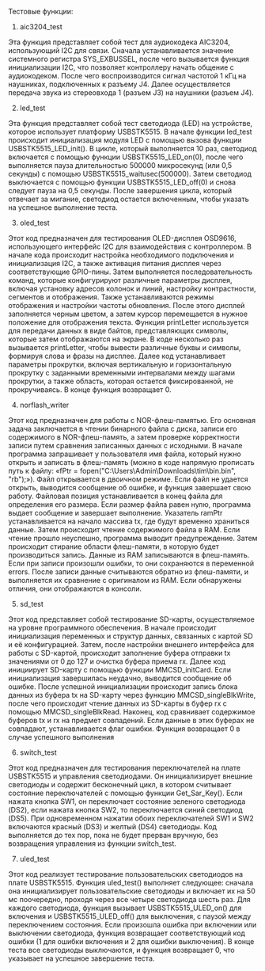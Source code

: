 Тестовые функции:

1) aic3204_test
   
Эта функция представляет собой тест для аудиокодека AIC3204, использующий I2C для связи.
Сначала устанавливается значение системного регистра SYS_EXBUSSEL, после чего вызывается функция инициализации I2C, что позволяет контроллеру начать общение с аудиокодеком.
После чего воспроизводится сигнал частотой 1 кГц на наушниках, подключенных к разъему J4.
Далее осуществляется передача звука из стереовхода 1 (разъем J3) на наушники (разъем J4).

2) led_test

Эта функция представляет собой тест светодиода (LED) на устройстве, которое использует платформу USBSTK5515. В начале функции led_test происходит инициализация модуля LED с помощью вызова функции USBSTK5515_LED_init().
В цикле, который выполняется 10 раз, светодиод включается с помощью функции USBSTK5515_LED_on(0), после чего выполняется пауза длительностью 500000 микросекунд (или 0,5 секунды) с помощью USBSTK5515_waitusec(500000). Затем светодиод выключается с помощью функции USBSTK5515_LED_off(0) и снова следует пауза на 0,5 секунды. 
После завершения цикла, который отвечает за мигание, светодиод остается включенным, чтобы указать на успешное выполнение теста.

3) oled_test

Этот код предназначен для тестирования OLED-дисплея OSD9616, использующего интерфейс I2C для взаимодействия с контроллером. В начале кода происходит настройка необходимого подключения и инициализация I2C, а также активация питания дисплея через соответствующие GPIO-пины.
Затем выполняется последовательность команд, которые конфигурируют различные параметры дисплея, включая установку адресов колонок и линий, настройку контрастности, сегментов и отображения. Также устанавливаются режимы отображения и настройки частоты обновления. После этого дисплей заполняется черным цветом, а затем курсор перемещается в нужное положение для отображения текста.
Функция printLetter используется для передачи данных в виде байтов, представляющих символы, которые затем отображаются на экране. В коде несколько раз вызывается printLetter, чтобы вывести различные буквы и символы, формируя слова и фразы на дисплее.
Далее код устанавливает параметры прокрутки, включая вертикальную и горизонтальную прокрутку с заданными временными интервалами между шагами прокрутки, а также область, которая остается фиксированной, не прокручиваясь. В конце функция возвращает 0.

4) norflash_writer

Этот код предназначен для работы с NOR-флеш-памятью. Его основная задача заключается в чтении бинарного файла с диска, записи его содержимого в NOR-флеш-память, а затем проверке корректности записи путем сравнения записанных данных с исходными.
В начале программа запрашивает у пользователя имя файла, который нужно открыть и записать в флеш-память (можно в коде напрямую прописать путь к файлу: «fPtr = fopen("C:\\Users\\Admin\\Downloads\\tim\\bin.bin", "rb");»).  Файл открывается в двоичном режиме. Если файл не удается открыть, выводится сообщение об ошибке, и функция завершает свою работу. Файловая позиция устанавливается в конец файла для определения его размера. Если размер файла равен нулю, программа выдает сообщение и завершает выполнение.
Указатель ramPtr устанавливается на начало массива tx, где будут временно храниться данные. Затем происходит чтение содержимого файла в RAM. Если чтение прошло неуспешно, программа выводит предупреждение.
Затем происходит стирание области флеш-памяти, в которую будет производиться запись. Данные из RAM записываются в флеш-память. Если при записи произошли ошибки, то они сохраняются в переменной errors. После записи данные считываются обратно из флеш-памяти, и выполняется их сравнение с оригиналом из RAM. Если обнаружены отличия, они отображаются в консоли.

5) sd_test

Этот код представляет собой тестирование SD-карты, осуществляемое на уровне программного обеспечения. В начале происходит инициализация переменных и структур данных, связанных с картой SD и её конфигурацией. Затем, после настройки внешнего интерфейса для работы с SD-картой, происходит заполнение буфера отправки tx значениями от 0 до 127 и очистка буфера приема rx.
Далее код инициирует SD-карту с помощью функции MMCSD_initCard. Если инициализация завершилась неудачно, выводится сообщение об ошибке. После успешной инициализации происходит запись блока данных из буфера tx на SD-карту через функцию MMCSD_singleBlkWrite, после чего происходит чтение данных из SD-карты в буфер rx с помощью MMCSD_singleBlkRead.
Наконец, код сравнивает содержимое буферов tx и rx на предмет совпадений. Если данные в этих буферах не совпадают, устанавливается флаг ошибки. Функция возвращает 0 в случае успешного выполнения

6) switch_test

Этот код предназначен для тестирования переключателей на плате USBSTK5515 и управления светодиодами. Он инициализирует внешние светодиоды и содержит бесконечный цикл, в котором считывает состояние переключателей с помощью функции Get_Sar_Key(). Если нажата кнопка SW1, он переключает состояние зеленого светодиода (DS2), если нажата кнопка SW2, то переключается синий светодиод (DS5). При одновременном нажатии обоих переключателей SW1 и SW2 включаются красный (DS3) и желтый (DS4) светодиоды. Код выполняется до тех пор, пока не будет прерван вручную, без возвращения управления из функции switch_test.

7) uled_test
    
Этот код реализует тестирование пользовательских светодиодов на плате USBSTK5515. Функция uled_test() выполняет следующее: сначала она инициализирует пользовательские светодиоды и включает их на 50 мс поочередно, проходя через все четыре светодиода шесть раз. Для каждого светодиода, функция вызывает USBSTK5515_ULED_on() для включения и USBSTK5515_ULED_off() для выключения, с паузой между переключением состояния. Если произошла ошибка при включении или выключении светодиода, функция возвращает соответствующий код ошибки (1 для ошибки включения и 2 для ошибки выключения). В конце теста все светодиоды выключаются, и функция возвращает 0, что указывает на успешное завершение теста.
